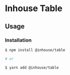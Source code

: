# Inhouse Table

## Usage

### Installation

```bash
$ npm install @inhouse/table

# or

$ yarn add @inhouse/table
```
